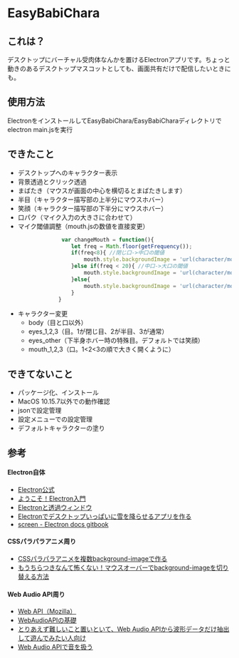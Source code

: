 # EasyBabiChara

## これは？
デスクトップにバーチャル受肉体なんかを置けるElectronアプリです。ちょっと動きのあるデスクトップマスコットとしても、画面共有だけで配信したいときにも。

## 使用方法

ElectronをインストールしてEasyBabiChara/EasyBabiCharaディレクトリでelectron main.jsを実行

## できたこと
- デスクトップへのキャラクター表示
- 背景透過とクリック透過
- まばたき（マウスが画面の中心を横切るとまばたきします）
- 半目（キャラクター描写部の上半分にマウスホバー）
- 笑顔（キャラクター描写部の下半分にマウスホバー）
- 口パク（マイク入力の大きさに合わせて）
- マイク閾値調整（mouth.jsの数値を直接変更）

```javascript
                 var changeMouth = function(){
                    let freq = Math.floor(getFrequency());
                    if(freq<8){ //閉じ口->中口の閾値
                    	mouth.style.backgroundImage = 'url(character/mouth_1.png)';
                    }else if(freq < 20){ //中口->大口の閾値
                    	mouth.style.backgroundImage = 'url(character/mouth_2.png)';
                    }else{
                    	mouth.style.backgroundImage = 'url(character/mouth_3.png)';
                    }
                }
```



- キャラクター変更
  - body（目と口以外）
  - eyes_1,2,3（目。1が閉じ目、2が半目、3が通常）
  - eyes_other（下半身ホバー時の特殊目。デフォルトでは笑顔）
  - mouth_1,2,3（口。1<2<3の順で大きく開くように）

## できてないこと

- パッケージ化、インストール
- MacOS 10.15.7以外での動作確認
- jsonで設定管理
- 設定メニューでの設定管理
- デフォルトキャラクターの塗り

## 参考
#### Electron自体
- [Electron公式](https://www.electronjs.org)
- [ようこそ！Electron入門](https://qiita.com/umamichi/items/6ce4f46c1458e89c4cfc)
- [Electronと透過ウィンドウ](https://qiita.com/fiji/items/59294b9f557be3f7f45b)
- [Electronでデスクトップいっぱいに雪を降らせるアプリを作る](https://qiita.com/nyamogera/items/a2e367b44e78d04ee3a6)
- [screen - Electron docs gitbook](https://imfly.gitbooks.io/electron-docs-gitbook/content/jp/api/screen.html)

#### CSSパラパラアニメ周り
- [CSSパラパラアニメを複数background-imageで作る](https://qiita.com/kobaatsu/items/da251a53877350a02a9c)
- [もうちらつきなんて怖くない！マウスオーバーでbackground-imageを切り替える方法](https://www.wantedly.com/companies/logical-studio/post_articles/253054)

#### Web Audio API周り
- [Web API（Mozilla）](https://developer.mozilla.org/ja/docs/Web/API)
- [WebAudioAPIの基礎](https://www.html5rocks.com/ja/tutorials/webaudio/intro/)
- [とりあえず難しいこと置いといて、Web Audio APIから波形データだけ抽出して遊んでみたい人向け](http://blog.tnker.com/124)
- [Web Audio APIで音を扱う](https://tech.pfq.jp/blog/1010/)